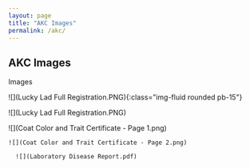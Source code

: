 ```yaml
---
layout: page
title: "AKC Images"
permalink: /akc/
---
```


## AKC Images

Images

 ![](Lucky Lad Full Registration.PNG){:class="img-fluid rounded pb-15"}
 
 ![](Lucky Lad Full Registration.PNG)
 
  ![](Coat Color and Trait Certificate - Page 1.png)
  
    ![](Coat Color and Trait Certificate - Page 2.png)
    
      ![](Laboratory Disease Report.pdf)
